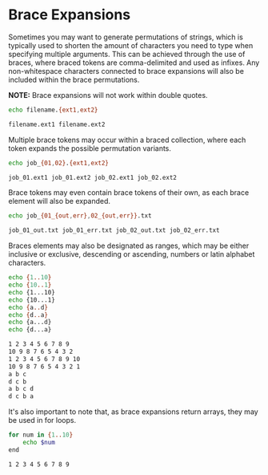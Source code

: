 # Brace Expansions

Sometimes you may want to generate permutations of strings, which is typically used to shorten
the amount of characters you need to type when specifying multiple arguments. This can be achieved
through the use of braces, where braced tokens are comma-delimited and used as infixes. Any
non-whitespace characters connected to brace expansions will also be included within the brace
permutations.

**NOTE:** Brace expansions will not work within double quotes.

```sh
echo filename.{ext1,ext2}
```
```txt
filename.ext1 filename.ext2
```

Multiple brace tokens may occur within a braced collection, where each token expands the
possible permutation variants.

```sh
echo job_{01,02}.{ext1,ext2}
```
```txt
job_01.ext1 job_01.ext2 job_02.ext1 job_02.ext2
```

Brace tokens may even contain brace tokens of their own, as each brace element will also be
expanded.

```sh
echo job_{01_{out,err},02_{out,err}}.txt
```
```txt
job_01_out.txt job_01_err.txt job_02_out.txt job_02_err.txt
```

Braces elements may also be designated as ranges, which may be either inclusive or exclusive,
descending or ascending, numbers or latin alphabet characters.

```sh
echo {1..10}
echo {10..1}
echo {1...10}
echo {10...1}
echo {a..d}
echo {d..a}
echo {a...d}
echo {d...a}
```
```txt
1 2 3 4 5 6 7 8 9
10 9 8 7 6 5 4 3 2
1 2 3 4 5 6 7 8 9 10
10 9 8 7 6 5 4 3 2 1
a b c
d c b
a b c d
d c b a
```

It's also important to note that, as brace expansions return arrays, they may be used in for loops.

```sh
for num in {1..10}
    echo $num
end
```
```txt
1 2 3 4 5 6 7 8 9
```
